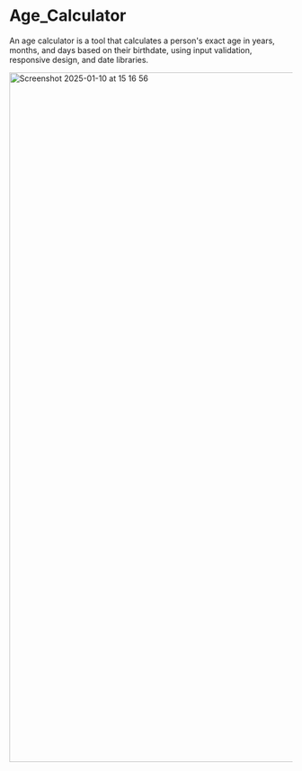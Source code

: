 # Age_Calculator
An age calculator is a tool that calculates a person's exact age in years, months, and days based on their birthdate, using input validation, responsive design, and date libraries.

<img width="1225" alt="Screenshot 2025-01-10 at 15 16 56" src="https://github.com/user-attachments/assets/2d2fb758-0c66-4dbd-949c-2f368561dbf8" />




